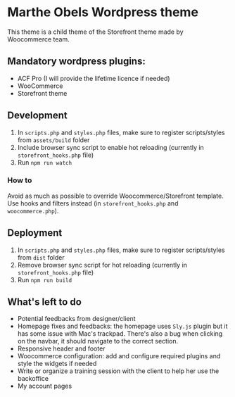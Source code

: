 ﻿# Marthe Obels Wordpress theme
 
This theme is a child theme of the Storefront theme made by Woocommerce team.

## Mandatory wordpress plugins:
- ACF Pro (I will provide the lifetime licence if needed)
- WooCommerce
- Storefront theme

## Development
1) In `scripts.php` and `styles.php` files, make sure to register scripts/styles from `assets/build` folder
2) Include browser sync script to enable hot reloading (currently in `storefront_hooks.php` file)
3) Run `npm run watch`

### How to
Avoid as much as possible to override Woocommerce/Storefront template. Use hooks and filters instead (in `storefront_hooks.php` and `woocommerce.php`).

## Deployment
1) In `scripts.php` and `styles.php` files, make sure to register scripts/styles from `dist` folder
2) Remove browser sync script for hot reloading (currently in `storefront_hooks.php` file)
3) Run `npm run build`

## What's left to do
- Potential feedbacks from designer/client
- Homepage fixes and feedbacks: the homepage uses `Sly.js` plugin but it has some issue with Mac's trackpad. There's also a bug when clicking on the navbar, it should navigate to the correct section.
- Responsive header and footer
- Woocommerce configuration: add and configure required plugins and style the widgets if needed
- Write or organize a training session with the client to help her use the backoffice
- My account pages
